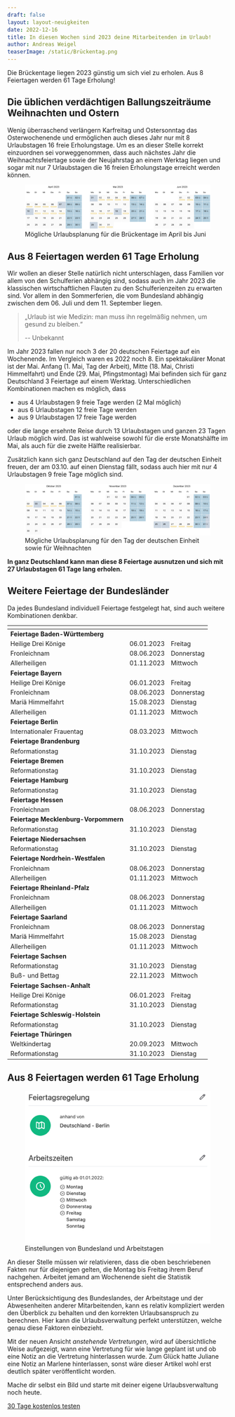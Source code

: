 ```yaml
---
draft: false
layout: layout-neuigkeiten
date: 2022-12-16
title: In diesen Wochen sind 2023 deine Mitarbeitenden im Urlaub!
author: Andreas Weigel
teaserImage: /static/Brückentag.png
---
```


Die Brückentage liegen 2023 günstig um sich viel zu erholen.
Aus 8 Feiertagen werden 61 Tage Erholung!

<!-- more -->

## Die üblichen verdächtigen Ballungszeiträume Weihnachten und Ostern

Wenig überraschend verlängern Karfreitag und Ostersonntag das Osterwochenende und ermöglichen auch dieses Jahr nur mit 8
Urlaubstagen 16 freie Erholungstage. Um es an dieser Stelle korrekt einzuordnen sei vorweggenommen, dass auch nächstes Jahr die
Weihnachtsfeiertage
sowie der Neujahrstag an einem Werktag liegen und sogar mit nur 7 Urlaubstagen die 16 freien Erholungstage erreicht werden
können.

<div class="flex my-8">
    <figure>
        <picture>
            <source srcset="apr-jun.avif" type="image/avif" />
            <img
              src="apr-jun.png"
              alt="Brückentage im April bis Juni (Kalenderdarstellung)"
              decoding="async"
              loading="lazy"
              class="rounded-lg"
            />
        </picture>
        <figcaption class="text-sm text-center">Mögliche Urlaubsplanung für die Brückentage im April bis Juni</figcaption>
    </figure>
</div>

## Aus 8 Feiertagen werden 61 Tage Erholung

Wir wollen an dieser Stelle natürlich nicht unterschlagen, dass Familien vor allem von den Schulferien abhängig sind,
sodass auch im Jahr 2023 die klassischen wirtschaftlichen Flauten zu den Schulferienzeiten zu erwarten sind. 
Vor allem in den Sommerferien, die vom Bundesland abhängig zwischen dem 06. Juli und dem 11. September liegen.

> „Urlaub ist wie Medizin: man muss ihn regelmäßig nehmen, um gesund zu bleiben.“
>
> -- Unbekannt

Im Jahr 2023 fallen nur noch 3 der 20 deutschen Feiertage auf ein Wochenende. Im Vergleich waren es 2022 noch 8.
Ein spektakulärer Monat ist der Mai. Anfang (1. Mai, Tag der Arbeit), Mitte (18. Mai, Christi Himmelfahrt) und Ende
(29. Mai, Pfingstmontag) Mai befinden sich für ganz Deutschland 3 Feiertage auf einem Werktag.
Unterschiedlichen Kombinationen machen es möglich, dass

* aus 4 Urlaubstagen 9 freie Tage werden (2 Mal möglich)
* aus 6 Urlaubstagen 12 freie Tage werden
* aus 9 Urlaubstagen 17 freie Tage werden
  
oder die lange ersehnte Reise durch 13 Urlaubstagen und ganzen 23 Tagen Urlaub möglich wird.
  Das ist wahlweise sowohl für die erste Monatshälfte im Mai, als auch für die zweite Hälfte realisierbar.

Zusätzlich kann sich ganz Deutschland auf den Tag der deutschen Einheit freuen, der am 03.10. auf einen Dienstag fällt,
sodass auch hier mit nur 4 Urlaubstagen 9 freie Tage möglich sind.

<div class="flex my-8">
    <figure>
        <picture>
            <source srcset="okt-dez.avif" type="image/avif" />
            <img
              src="okt-dez.png"
              alt="Kalenderdarstellung der Monate Oktober bis Dezember"
              decoding="async"
              loading="lazy"
              class="rounded-lg"
            />
        </picture>
        <figcaption class="text-sm text-center">Mögliche Urlaubsplanung für den Tag der deutschen Einheit sowie für Weihnachten</figcaption>
    </figure>
</div>

**In ganz Deutschland kann man diese 8 Feiertage ausnutzen und sich mit 27 Urlaubstagen 61 Tage lang erholen.**

## Weitere Feiertage der Bundesländer

Da jedes Bundesland individuell Feiertage festgelegt hat, sind auch weitere Kombinationen denkbar.

| <!-- -->                             | <!-- -->   | <!-- -->   |
|--------------------------------------|------------|------------|
| **Feiertage Baden-Württemberg**      |            |            |
| Heilige Drei Könige                  | 06.01.2023 | Freitag    |
| Fronleichnam                         | 08.06.2023 | Donnerstag |
| Allerheiligen                        | 01.11.2023 | Mittwoch   |
| **Feiertage Bayern**                 |            |            |
| Heilige Drei Könige                  | 06.01.2023 | Freitag    |
| Fronleichnam                         | 08.06.2023 | Donnerstag |
| Mariä Himmelfahrt                    | 15.08.2023 | Dienstag   |
| Allerheiligen                        | 01.11.2023 | Mittwoch   |
| **Feiertage Berlin**                 |            |            |
| Internationaler Frauentag            | 08.03.2023 | Mittwoch   |
| **Feiertage Brandenburg**            |            |            |
| Reformationstag                      | 31.10.2023 | Dienstag   |
| **Feiertage Bremen**                 |            |            |
| Reformationstag                      | 31.10.2023 | Dienstag   |
| **Feiertage Hamburg**                |            |            |
| Reformationstag                      | 31.10.2023 | Dienstag   |
| **Feiertage Hessen**                 |            |            |
| Fronleichnam                         | 08.06.2023 | Donnerstag |
| **Feiertage Mecklenburg-Vorpommern** |            |            |
| Reformationstag                      | 31.10.2023 | Dienstag   |
| **Feiertage Niedersachsen**          |            |            |
| Reformationstag                      | 31.10.2023 | Dienstag   |
| **Feiertage Nordrhein-Westfalen**    |            |            |
| Fronleichnam                         | 08.06.2023 | Donnerstag |
| Allerheiligen                        | 01.11.2023 | Mittwoch   |
| **Feiertage Rheinland-Pfalz**        |            |            |
| Fronleichnam                         | 08.06.2023 | Donnerstag |
| Allerheiligen                        | 01.11.2023 | Mittwoch   |
| **Feiertage Saarland**               |            |            |
| Fronleichnam                         | 08.06.2023 | Donnerstag |
| Mariä Himmelfahrt                    | 15.08.2023 | Dienstag   |
| Allerheiligen                        | 01.11.2023 | Mittwoch   |
| **Feiertage Sachsen**                |            |            |
| Reformationstag                      | 31.10.2023 | Dienstag   |
| Buß- und Bettag                      | 22.11.2023 | Mittwoch   |
| **Feiertage Sachsen-Anhalt**         |            |            |
| Heilige Drei Könige                  | 06.01.2023 | Freitag    |
| Reformationstag                      | 31.10.2023 | Dienstag   |
| **Feiertage Schleswig-Holstein**     |            |            |
| Reformationstag                      | 31.10.2023 | Dienstag   |
| **Feiertage Thüringen**               |            |            |
| Weltkindertag                        | 20.09.2023 | Mittwoch   |
| Reformationstag                      | 31.10.2023 | Dienstag   |


## Aus 8 Feiertagen werden 61 Tage Erholung

<div class="flex flex-col justify-end lg:flex-row-reverse lg:space-x-8 lg:space-x-reverse lg:mt-8 lg:mb-8">
  <div class="w-full">
    <figure>
        <picture>
            <source srcset="einstellungen.avif" type="image/avif" />
            <img
              src="einstellungen.png"
              alt="Einstellungen von Bundesland und Arbeitstagen"
              decoding="async"
              loading="lazy"
              class="rounded-lg"
            />
        </picture>
        <figcaption class="text-sm text-center">Einstellungen von Bundesland und Arbeitstagen</figcaption>
    </figure>
  </div>
  <div class="max-w-none lg:max-w-screen">
    <p class="mt-4 lg:mb-4">
      An dieser Stelle müssen wir relativieren, dass die oben beschriebenen Fakten
      nur für diejenigen gelten, die Montag bis Freitag ihrem Beruf nachgehen.
      Arbeitet jemand am Wochenende sieht die Statistik entsprechend anders aus.
    </p>
    <p>
      Unter Berücksichtigung des Bundeslandes, der Arbeitstage und der Abwesenheiten anderer Mitarbeitenden,
      kann es relativ kompliziert werden den Überblick zu behalten und den korrekten Urlaubsanspruch zu berechnen.
      Hier kann die Urlaubsverwaltung perfekt unterstützen, welche genau diese Faktoren einbezieht.
    </p>
    <p class="mt-4 lg:mb-4">
        Mit der neuen Ansicht <em>anstehende Vertretungen</em>, wird auf übersichtliche Weise aufgezeigt, wann eine
        Vertretung für wie lange geplant ist und ob eine Notiz an die Vertretung hinterlassen wurde. Zum Glück hatte
        Juliane eine Notiz an Marlene hinterlassen, sonst wäre dieser Artikel wohl erst deutlich später veröffentlicht worden.
    </p>
  </div>
</div>

<div class="px-4 xl:px-2 my-24 md:my-32 md:text-center">
	<div class="inline-block">
		<p class="text-xl lg:text-2xl mb-6 md:mb-4">
			Mache dir selbst ein Bild und starte mit deiner eigene Urlaubsverwaltung noch heute.
		</p>
		<div class="md:max-w-sm md:mx-auto text-lg sm:text-xl md:text-lg">
			<a data-append-utm
				 href="https://registry.apps.urlaubsverwaltung.cloud/registration"
				 class="px-3 py-2 text-lg font-medium flex items-center justify-center no-underline rounded whitespace-nowrap bg-yellow-300 text-sky-900 text-opacity-90 hover:text-opacity-100 border border-sky-100 hover:border-blue-200 hover:shadow-md active:shadow"
				 data-goal="signup"
				 data-goal-trigger="eye-catcher"
			>
            <span class="mr-2">
              30 Tage kostenlos testen
            </span>
			</a>
		</div>
	</div>
</div>

